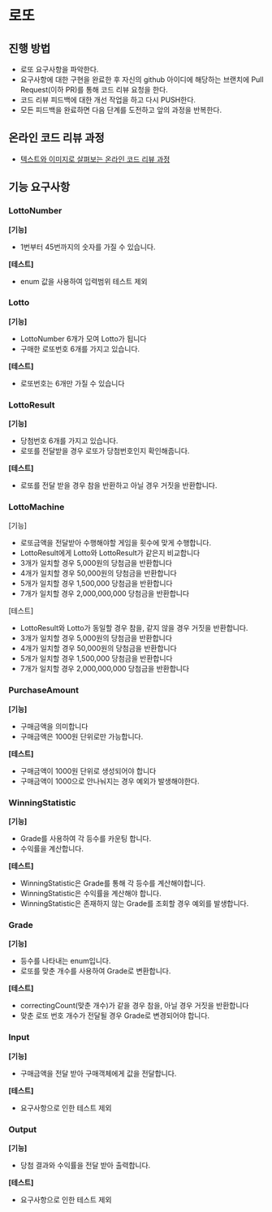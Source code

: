 # 로또
## 진행 방법
* 로또 요구사항을 파악한다.
* 요구사항에 대한 구현을 완료한 후 자신의 github 아이디에 해당하는 브랜치에 Pull Request(이하 PR)를 통해 코드 리뷰 요청을 한다.
* 코드 리뷰 피드백에 대한 개선 작업을 하고 다시 PUSH한다.
* 모든 피드백을 완료하면 다음 단계를 도전하고 앞의 과정을 반복한다.

## 온라인 코드 리뷰 과정
* [텍스트와 이미지로 살펴보는 온라인 코드 리뷰 과정](https://github.com/next-step/nextstep-docs/tree/master/codereview)

## 기능 요구사항
### LottoNumber
**[기능]**
* 1번부터 45번까지의 숫자를 가질 수 있습니다.

**[테스트]**
* enum 값을 사용하여 입력범위 테스트 제외

### Lotto
**[기능]**
* LottoNumber 6개가 모여 Lotto가 됩니다
* 구매한 로또번호 6개를 가지고 있습니다.

**[테스트]**
* 로또번호는 6개만 가질 수 있습니다


### LottoResult
**[기능]**
* 당첨번호 6개를 가지고 있습니다.
* 로또를 전달받을 경우 로또가 당첨번호인지 확인해줍니다.

**[테스트]**
* 로또를 전달 받을 경우 참을 반환하고 아닐 경우 거짓을 반환합니다.

### LottoMachine
[기능]
* 로또금액을 전달받아 수행해야할 게임을 횟수에 맞게 수행합니다.
* LottoResult에게 Lotto와 LottoResult가 같은지 비교합니다
* 3개가 일치할 경우 5,000원의 당첨금을 반환합니다
* 4개가 일치할 경우 50,000원의 당첨금을 반환합니다
* 5개가 일치할 경우 1,500,000 당첨금을 반환합니다
* 7개가 일치할 경우 2,000,000,000 당첨금을 반환합니다

[테스트]
* LottoResult와 Lotto가 동일할 경우 참을, 같지 않을 경우 거짓을 반환합니다.
* 3개가 일치할 경우 5,000원의 당첨금을 반환합니다
* 4개가 일치할 경우 50,000원의 당첨금을 반환합니다
* 5개가 일치할 경우 1,500,000 당첨금을 반환합니다
* 7개가 일치할 경우 2,000,000,000 당첨금을 반환합니다

### PurchaseAmount
**[기능]**
* 구매금액을 의미합니다
* 구매금액은 1000원 단위로만 가능합니다.

**[테스트]**
* 구매금액이 1000원 단위로 생성되어야 합니다
* 구매금액이 1000으로 안나눠지는 경우 예외가 발생해야한다.

### WinningStatistic
**[기능]**
* Grade를 사용하여 각 등수를 카운팅 합니다.
* 수익률을 계산합니다.

**[테스트]**
* WinningStatistic은 Grade를 통해 각 등수를 계산해야합니다.
* WinningStatistic은 수익률을 계산해야 합니다.
* WinningStatistic은 존재하지 않는 Grade를 조회할 경우 예외를 발생합니다.

### Grade
**[기능]**
* 등수를 나타내는 enum입니다.
* 로또를 맞춘 개수를 사용하여 Grade로 변환합니다.

**[테스트]**
* correctingCount(맞춘 개수)가 같을 경우 참을, 아닐 경우 거짓을 반환합니다
* 맞춘 로또 번호 개수가 전달될 경우 Grade로 변경되어야 합니다.

### Input
**[기능]**
* 구매금액을 전달 받아 구매객체에게 값을 전달합니다.

**[테스트]**
* 요구사항으로 인한 테스트 제외

### Output
**[기능]**
* 당첨 결과와 수익률을 전달 받아 출력합니다.

**[테스트]**
* 요구사항으로 인한 테스트 제외
